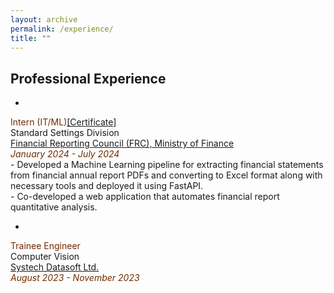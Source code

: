 ```yaml
---
layout: archive
permalink: /experience/
title: ""
---
```


## Professional Experience

+ <span style="font-family:Trebuchet MS; color:black;">
<span style="color:#6E2C00">Intern (IT/ML)[[Certificate]](https://muhammad-azmain-mahtab.github.io/files/SSC_certificate.jpg)</span><br/>
Standard Settings Division<br/>
[Financial Reporting Council (FRC), Ministry of Finance](https://frc.gov.bd/)<br/>
<span style="color:#6E2C00"><em>January 2024 - July 2024</em></span><br />- Developed a Machine Learning pipeline for extracting financial statements from financial annual report PDFs and converting to Excel format along with necessary tools and deployed it using FastAPI.<br />- Co-developed a web application that automates financial report quantitative analysis.
</span>

+ <span style="font-family:Trebuchet MS; color:black;">
<span style="color:#6E2C00">Trainee Engineer</span><br/>
Computer Vision<br/>
[Systech Datasoft Ltd.](https://www.linkedin.com/company/systechdatasoft)<br/>
<span style="color:#6E2C00"><em>August 2023 - November 2023</em></span>
</span>
